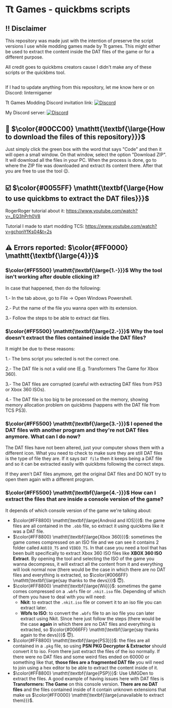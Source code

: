 # Tt Games - quickbms scripts

## :bangbang: Disclaimer
This repository was made just with the intention of preserve the script versions I use while modding games made by Tt games. This might either be used to extract the content inside the DAT files of the game or for a different purpose.

All credit goes to quickbms creators cause I didn't make any of these scripts or the quickbms tool.

##
If I had to update anything from this repository, let me know here or on Discord: linternigamer

Tt Games Modding Discord invitation link: [![Discord](https://img.shields.io/badge/Discord-Invite-7289DA.svg?logo=Discord&style=flat-square)](https://discord.gg/9gYXPka)

My Discord server: [![Discord](https://img.shields.io/badge/Discord-Invite-7289DA.svg?logo=Discord&style=flat-square)](https://discord.gg/RrvzDAC)

## :floppy_disk: $\color{#00CC00} \mathtt{\textbf{\large{How to download the files of this repository}}}$
Just simply click the green box with the word that says "Code" and then it will open a small window. On that window, select the option "Download ZIP". It will download all the files in your PC. When the process is done, go to where the ZIP file was downloaded and extract its content there. After that you are free to use the tool 😉.

## :ballot_box_with_check: $\color{#0055FF} \mathtt{\textbf{\large{How to use quickbms to extract the DAT files}}}$
RogerRoger tutorial about it: https://www.youtube.com/watch?v=_EQ3hPrh0V8

Tutorial I made to start modding TCS: https://www.youtube.com/watch?v=gchonYfKs04&t=2s

## :warning: Errors reported: $\color{#FF0000} \mathtt{\textbf{\large{4}}}$
### $\color{#FF5500} \mathtt{\textbf{\large{1.-}}}$ Why the tool isn't working after double clicking it?
In case that happened, then do the following:

1.- In the tab above, go to File -> Open Windows Powershell.

2.- Put the name of the file you wanna open with its extension.

3.- Follow the steps to be able to extract dat files.

### $\color{#FF5500} \mathtt{\textbf{\large{2.-}}}$ Why the tool doesn't extract the files contained inside the DAT files?
It might be due to these reasons:

1.- The bms script you selected is not the correct one.

2.- The DAT file is not a valid one (E.g. Transformers The Game for Xbox 360).

3.- The DAT files are corrupted (careful with extracting DAT files from PS3 or Xbox 360 ISOs).

4.- The DAT file is too big to be processed on the memory, showing memory allocation problem on quickbms (happens with the DAT file from TCS PS3).

### $\color{#FF5500} \mathtt{\textbf{\large{3.-}}}$ I opened the DAT files with another program and they're not DAT files anymore. What can I do now?
The DAT files have not been altered, just your computer shows them with a different icon. What you need to check to make sure they are still DAT files is the type of file they are. If it says `DAT file` then it keeps being a DAT file and so it can be extracted easily with quickbms following the correct steps.

If they aren't DAT files anymore, get the original DAT files and DO NOT try to open them again with a different program.

### $\color{#FF5500} \mathtt{\textbf{\large{4.-}}}$ How can I extract the files that are inside a console version of the game?
It depends of which console version of the game we're talking about:
- $\color{#FF8800} \mathtt{\textbf{\large{Android and IOS}}}$: the game files are all contained in the `.obb` file, so extract it using quickbms like it was a DAT file.
- $\color{#FF8800} \mathtt{\textbf{\large{Xbox 360}}}$: sometimes the game comes compressed on an ISO file and we can see it contains 2 folder called `AUDIO_TS` and `VIDEO_TS`. In that case you need a tool that has been built specifically to extract Xbox 360 ISO files like **XBOX 360 ISO Extract**. By opening the tool and selecting the ISO of the game you wanna decompress, it will extract all the content from it and everything will look normal now (there would be the case in which there are no DAT files and everything is extracted, so $\color{#0066FF} \mathtt{\textbf{\large{say thanks to the devs}}}$ :innocent:).
- $\color{#FF8800} \mathtt{\textbf{\large{Wii}}}$: sometimes the game comes compressed on a `.wbfs` file or `.nkit.iso` file. Depending of which of them you have to deal with you will need:
  - **Nkit**: to extract the `.nkit.iso` file or convert it to an iso file you can extract later.
  - **Wbfs to ISO**: to convert the `.wbfs` file to an iso file you can later extract using Nkit.
  SInce here just follow the steps (there would be the case **again** in which there are no DAT files and everything is extracted, so $\color{#0066FF} \mathtt{\textbf{\large{say thanks again to the devs}}}$ :innocent:).
- $\color{#FF8800} \mathtt{\textbf{\large{PS3}}}$: the files are all contained in a `.pkg` file, so using **PSN PKG Decryptor & Extractor** should convert it to iso. From there just extract the files of the iso normally. If there were no DAT files and some weird files ended on 60000 or something like that, **those files are a fragmented DAT file** you will need to join using a hex editor to be able to extract the content inside of it.
- $\color{#FF8800} \mathtt{\textbf{\large{PSP}}}$: Use UMGDen to extract the files. A good example of having issues here with DAT files is **Transformers: The Game** on this console version. **There are no DAT files** and the files contained inside of it contain unknown extensions that make us $\color{#FF0000} \mathtt{\textbf{\large{unavailable to extract them}}}$.
